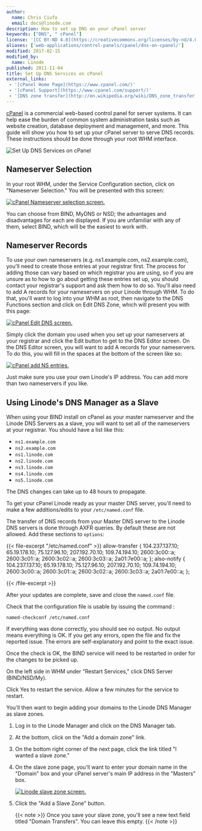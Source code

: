 ```yaml
---
author:
  name: Chris Ciufo
  email: docs@linode.com
description: How to set up DNS on your cPanel server
keywords: ["DNS", " cPanel"]
license: '[CC BY-ND 4.0](https://creativecommons.org/licenses/by-nd/4.0)'
aliases: ['web-applications/control-panels/cpanel/dns-on-cpanel/']
modified: 2017-02-15
modified_by:
  name: Linode
published: 2011-11-04
title: Set Up DNS Services on cPanel
external_links:
 - '[cPanel Home Page](https://www.cpanel.com/)'
 - '[cPanel Support](https://www.cpanel.com/support/)'
 - '[DNS zone transfer](http://en.wikipedia.org/wiki/DNS_zone_transfer)'
---
```


[cPanel](https://www.cpanel.com/) is a commercial web-based control panel for server systems. It can help ease the burden of common system administration tasks such as website creation, database deployment and management, and more. This guide will show you how to set up your cPanel server to serve DNS records. These instructions should be done through your root WHM interface.

![Set Up DNS Services on cPanel](/docs/assets/set-up-dns-services-on-cpanel.png "Set Up DNS Services on cPanel")

## Nameserver Selection

In your root WHM, under the Service Configuration section, click on "Nameserver Selection." You will be presented with this screen:

[![cPanel Nameserver selection screen.](/docs/assets/829-NSSelect.png)](/docs/assets/829-NSSelect.png)

You can choose from BIND, MyDNS or NSD; the advantages and disadvantages for each are displayed. If you are unfamiliar with any of them, select BIND, which will be the easiest to work with.

## Nameserver Records

To use your own nameservers (e.g. ns1.example.com, ns2.example.com), you'll need to create those entries at your registrar first. The process for adding those can vary based on which registrar you are using, so if you are unsure as to how to go about getting these entries set up, you should contact your registrar's support and ask them how to do so. You'll also need to add A records for your nameservers on your Linode through WHM. To do that, you'll want to log into your WHM as root, then navigate to the DNS Functions section and click on Edit DNS Zone, which will present you with this page:

[![cPanel Edit DNS screen.](/docs/assets/830-EditDNS.png)](/docs/assets/830-EditDNS.png)

Simply click the domain you used when you set up your nameservers at your registrar and click the Edit button to get to the DNS Editor screen. On the DNS Editor screen, you will want to add A records for your nameservers. To do this, you will fill in the spaces at the bottom of the screen like so:

[![cPanel add NS entries.](/docs/assets/832-AddNS2.png)](/docs/assets/832-AddNS2.png)

Just make sure you use your own Linode's IP address. You can add more than two nameservers if you like.

## Using Linode's DNS Manager as a Slave

When using your BIND install on cPanel as your master nameserver and the Linode DNS Servers as a slave, you will want to set all of the nameservers at your registrar. You should have a list like this:

-   `ns1.example.com`
-   `ns2.example.com`
-   `ns1.linode.com`
-   `ns2.linode.com`
-   `ns3.linode.com`
-   `ns4.linode.com`
-   `ns5.linode.com`

The DNS changes can take up to 48 hours to propagate.

To get your cPanel Linode ready as your master DNS server, you'll need to make a few additions/edits to your `/etc/named.conf` file.

The transfer of DNS records from your Master DNS server to the Linode DNS servers is done through AXFR queries. By default these are not allowed. Add these sections to `options`:

{{< file-excerpt "/etc/named.conf" >}}
allow-transfer {
     104.237.137.10;
     65.19.178.10;
     75.127.96.10;
     207.192.70.10;
     109.74.194.10;
     2600:3c00::a;
     2600:3c01::a;
     2600:3c02::a;
     2600:3c03::a;
     2a01:7e00::a;
 };
 also-notify {
     104.237.137.10;
     65.19.178.10;
     75.127.96.10;
     207.192.70.10;
     109.74.194.10;
     2600:3c00::a;
     2600:3c01::a;
     2600:3c02::a;
     2600:3c03::a;
     2a01:7e00::a;
 };

{{< /file-excerpt >}}


After your updates are complete, save and close the `named.conf` file.

Check that the configuration file is usable by issuing the command :

    named-checkconf /etc/named.conf

If everything was done correctly, you should see no output. No output means everything is OK. If you get any errors, open the file and fix the reported issue. The errors are self-explanatory and point to the exact issue.

Once the check is OK, the BIND service will need to be restarted in order for the changes to be picked up.

On the left side in WHM under "Restart Services," click DNS Server (BIND/NSD/My).

Click Yes to restart the service. Allow a few minutes for the service to restart.

You'll then want to begin adding your domains to the Linode DNS Manager as slave zones.

1.  Log in to the Linode Manager and click on the DNS Manager tab.
2.  At the bottom, click on the "Add a domain zone" link.
3.  On the bottom right corner of the next page, click the link titled "I wanted a slave zone."
4.  On the slave zone page, you'll want to enter your domain name in the "Domain" box and your cPanel server's main IP address in the "Masters" box.

    [![Linode slave zone screen.](/docs/assets/1358-slave_zone.png)](/docs/assets/1358-slave_zone.png)

5.  Click the "Add a Slave Zone" button.

    {{< note >}}
Once you save your slave zone, you'll see a new text field titled "Domain Transfers". You can leave this empty.
{{< /note >}}
